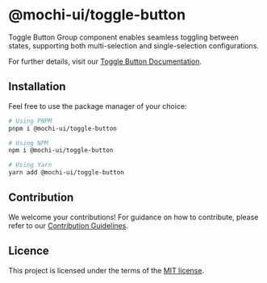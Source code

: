 # @mochi-ui/toggle-button

Toggle Button Group component enables seamless toggling between states,
supporting both multi-selection and single-selection configurations.

For further details, visit our
[Toggle Button Documentation](https://ds.mochiui.com/?path=/story/components-togglebutton--default).

## Installation

Feel free to use the package manager of your choice:

```sh
# Using PNPM
pnpm i @mochi-ui/toggle-button

# Using NPM
npm i @mochi-ui/toggle-button

# Using Yarn
yarn add @mochi-ui/toggle-button
```

## Contribution

We welcome your contributions! For guidance on how to contribute, please refer
to our [Contribution Guidelines](/CONTRIBUTING.md).

## Licence

This project is licensed under the terms of the
[MIT license](https://choosealicense.com/licenses/mit/).
